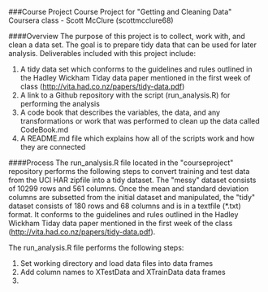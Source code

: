 ###Course Project
Course Project for "Getting and Cleaning Data" Coursera class - Scott McClure (scottmcclure68)

####Overview
The purpose of this project is to collect, work with, and clean a data set. The goal is to prepare tidy data that can be used for later analysis.  Deliverables included with this project include:

  1.  A tidy data set which conforms to the guidelines and rules outlined in the Hadley Wickham Tiday data paper mentioned in the first week of class (http://vita.had.co.nz/papers/tidy-data.pdf)
  2.  A link to a Github repository with the script (run_analysis.R) for performing the analysis
  3.  A code book that describes the variables, the data, and any transformations or work that was performed to clean up the data called CodeBook.md
  4.  A README.md file which explains how all of the scripts work and how they are connected  

####Process
The run_analysis.R file located in the "courseproject" repository performs the following steps to convert training and test data from the UCI HAR zipfile into a tidy dataset.  The "messy" dataset consists of 10299 rows and 561 columns.  Once the
mean and standard deviation columns are subsetted from the initial dataset and manipulated, the "tidy" dataset consists of 180 rows and 68 columns and is in a textfile (*.txt) format.  It conforms to the guidelines and rules outlined in the Hadley Wickham Tiday data paper mentioned in the first week of the class (http://vita.had.co.nz/papers/tidy-data.pdf). 

The run_analysis.R file performs the following steps:

  1.  Set working directory and load data files into data frames
  2.  Add column names to XTestData and XTrainData data frames
  3.  
